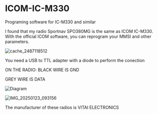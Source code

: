 # ICOM-IC-M330
Programing software for IC-M330 and similar

I found that my radio Sportnav SPO380MG is the same as ICOM IC-M330.
With the official ICOM software, you can reprogram your MMSI and other parameters.


![cache_2487118512](https://github.com/user-attachments/assets/e31e270d-6831-4cbd-82ed-f3611417da66)


You need a USB to TTL adapter with a diode to perform the conection

ON THE RADIO:
BLACK WIRE IS GND

GREY WIRE IS DATA

![Diagram](https://github.com/user-attachments/assets/14a31c7a-ff91-4e5a-901b-bda0423ea958)

![IMG_20250123_093156](https://github.com/user-attachments/assets/dbe942ff-602b-4042-838c-5785b725421d)

The manufacturer of these radios is VITAI ELECTRONICS
